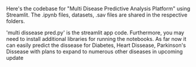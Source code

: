 Here's the codebase for "Multi Disease Predictive Analysis Platform" using Streamlit. The .ipynb files, datasets, .sav files are shared in the respective folders.

'multi dissease pred.py' is the streamlit app code. Furthermore, you may need to install additional libraries for running the notebooks. As far now it can easily predict the dissease for Diabetes, Heart Dissease, Parkinson's Dissease with plans to expand to numerous other diseases in upcoming update
